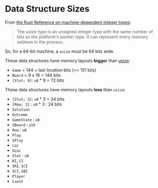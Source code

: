 # Data Structure Sizes

From [the Rust Reference on machine-dependent integer types][mdit]:

> The usize type is an unsigned integer type with the same number of bits as the
> platform's pointer type. It can represent every memory address in the process.

So, for a 64-bit machine, a `usize` must be 64 bits wide.

These data structures have memory layouts **bigger** than [usize][usize]:

* `Game` = 144 + last location bits (>= 151 bits)
* `Board` = 9 x 16 = 144 bits
* `[Slot; 9]`: `u8` * 9 = 72 bits

These data structures have memory layouts **less** than `usize`:

* `[Slot; 3]`: `u8` * 3 = 24 bits
* `[Row; 3]` : `u8` * 3 : 24 bits
* `Solution`
* `Outcome`
* `GameState` : `u8`
* `SBoard` : `u16`
* `Row` : `u8`
* `Play`
* `SPlay`
* `Loc`
* `SLoc`
* `Slot` : `u8`
* `RI`, `CI`
* `SRI`, `SCI`
* `SCI`, `SBI`
* `Player`
* `Count`

[mdit]: https://doc.rust-lang.org/reference.html#machine-dependent-integer-types
[usize]: https://doc.rust-lang.org/std/primitive.usize.html
